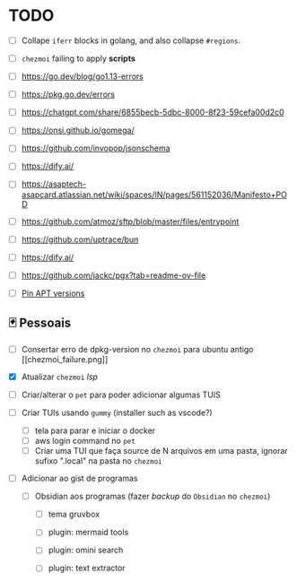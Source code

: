 # TODO

- [ ] Collape `iferr` blocks in golang, and also collapse `#regions`.
- [ ] `chezmoi` failing to apply **scripts**
- [ ] https://go.dev/blog/go1.13-errors
- [ ] https://pkg.go.dev/errors
- [ ] https://chatgpt.com/share/6855becb-5dbc-8000-8f23-59cefa00d2c0
- [ ] https://onsi.github.io/gomega/
- [ ] https://github.com/invopop/jsonschema
- [ ] https://dify.ai/
- [ ] https://asaptech-asapcard.atlassian.net/wiki/spaces/IN/pages/561152036/Manifesto+POD
- [ ] https://github.com/atmoz/sftp/blob/master/files/entrypoint
- [ ] https://github.com/uptrace/bun
- [ ] https://dify.ai/
- [ ] https://github.com/jackc/pgx?tab=readme-ov-file
- [ ] [Pin APT versions](https://chatgpt.com/share/685db849-c2d8-8000-a7e7-878b8e3e5f74)



## 🃏 Pessoais


- [ ] Consertar erro de dpkg-version no `chezmoi` para ubuntu antigo [[chezmoi_failure.png]]

- [x] Atualizar `chezmoi` *lsp*
- [ ] Criar/alterar o `pet` para poder adicionar algumas TUIS
- [ ] Criar TUIs usando `gummy` (installer such as vscode?)
	- [ ] tela para parar e iniciar o docker
	- [ ] aws login command no `pet`
	- [ ] Criar uma TUI que faça source de N arquivos em uma pasta, ignorar sufixo ".local" na pasta no `chezmoi`
- [ ] Adicionar ao gist de programas
	- [ ] Obsidian aos programas (fazer *backup* do `Obsidian` no `chezmoi`)
		- [ ] tema gruvbox
		- [ ] plugin: mermaid tools
		- [ ] plugin: omini search
		- [ ] plugin: text extractor


